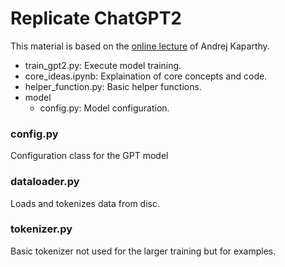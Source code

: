 # Replicate ChatGPT2
This material is based on the [online lecture](https://www.youtube.com/watch?v=l8pRSuU81PU) of Andrej Kaparthy.

- train_gpt2.py: Execute model training.
- core_ideas.ipynb: Explaination of core concepts and code.
- helper_function.py: Basic helper functions.
- model
    - config.py: Model configuration.

### config.py
Configuration class for the GPT model
<br>

### dataloader.py
Loads and tokenizes data from disc.
<br>

### tokenizer.py
Basic tokenizer not used for the larger training but for examples.
<br>